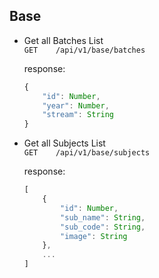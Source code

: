 ## Base

- Get all Batches List  
`GET    /api/v1/base/batches`

    response:
    ```js
    {
        "id": Number,
        "year": Number,
        "stream": String
    }
    ```

- Get all Subjects List  
`GET    /api/v1/base/subjects`

    response:
    ```js
    [
        {
            "id": Number,
            "sub_name": String,
            "sub_code": String,
            "image": String
        },
        ...
    ]
    ```